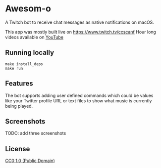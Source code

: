 # Awesom-o

A Twitch bot to receive chat messages as native notifications on macOS.

This app was mostly built live on https://www.twitch.tv/ccscanf
Hour long videos available on [YouTube](https://www.youtube.com/playlist?list=PL6ETvzpSGtt3XnmnBtmAldrpGA0lK6uAG)

## Running locally

    make install_deps
    make run

## Features

The bot supports adding user defined commands which could be values like your
Twitter profile URL or text files to show what music is currently being played.

## Screenshots

TODO: add three screenshots

## License

[CC0 1.0 (Public Domain)](LICENSE.md)
